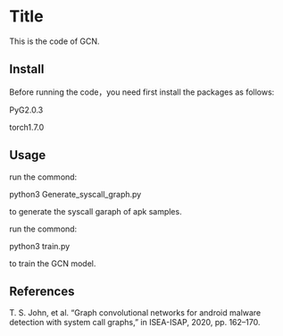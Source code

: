 # Title

This is the code of GCN.

## Install
Before running the code，you need first install the packages as follows:

PyG2.0.3

torch1.7.0

## Usage

run the commond:

python3 Generate_syscall_graph.py

to generate the syscall garaph of apk samples.

run the commond:

python3 train.py

to train the GCN model.

## References
T. S. John, et al. “Graph convolutional networks for android malware detection with system call graphs,” in ISEA-ISAP, 2020, pp. 162–170.

